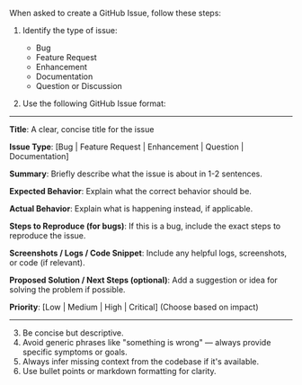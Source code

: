 When asked to create a GitHub Issue, follow these steps:

1. Identify the type of issue:
   - Bug
   - Feature Request
   - Enhancement
   - Documentation
   - Question or Discussion

2. Use the following GitHub Issue format:

---

**Title**: A clear, concise title for the issue

**Issue Type**: [Bug | Feature Request | Enhancement | Question | Documentation]

**Summary**:
Briefly describe what the issue is about in 1-2 sentences.

**Expected Behavior**:
Explain what the correct behavior should be.

**Actual Behavior**:
Explain what is happening instead, if applicable.

**Steps to Reproduce (for bugs)**:
If this is a bug, include the exact steps to reproduce the issue.

**Screenshots / Logs / Code Snippet**:
Include any helpful logs, screenshots, or code (if relevant).

**Proposed Solution / Next Steps (optional)**:
Add a suggestion or idea for solving the problem if possible.

**Priority**: [Low | Medium | High | Critical] (Choose based on impact)

---

3. Be concise but descriptive.
4. Avoid generic phrases like "something is wrong" — always provide specific symptoms or goals.
5. Always infer missing context from the codebase if it's available.
6. Use bullet points or markdown formatting for clarity.
